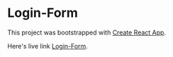 # Login-Form

This project was bootstrapped with [Create React App](https://github.com/facebook/create-react-app).

Here's live link [Login-Form](https://login-form-azure.vercel.app/).
